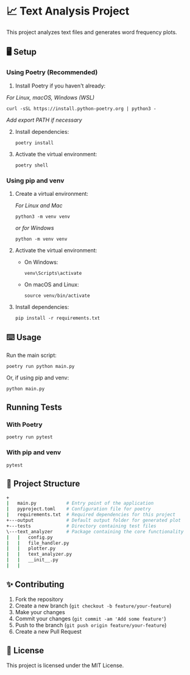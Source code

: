 # 📈 Text Analysis Project

This project analyzes text files and generates word frequency plots.

## 🖥️ Setup

### Using Poetry (Recommended)

1. Install Poetry if you haven't already:

*For Linux, macOS, Windows (WSL)*
   ```
   curl -sSL https://install.python-poetry.org | python3 -
   ```
*Add export PATH if necessary*

2. Install dependencies:
   ```
   poetry install
   ```

3. Activate the virtual environment:
   ```
   poetry shell
   ```

### Using pip and venv

1. Create a virtual environment:

   *For Linux and Mac*
   ```
   python3 -m venv venv
   ```
   *or for Windows*
   ```
   python -m venv venv
   ```

2. Activate the virtual environment:
   - On Windows:
     ```
     venv\Scripts\activate
     ```
   - On macOS and Linux:
     ```
     source venv/bin/activate
     ```

3. Install dependencies:
   ```
   pip install -r requirements.txt
   ```

## ⌨️ Usage

Run the main script:

```
poetry run python main.py
```

Or, if using pip and venv:

```
python main.py
```

## Running Tests

### With Poetry

```
poetry run pytest
```

### With pip and venv

```
pytest
```

## 📂 Project Structure

```bash
+
|   main.py           # Entry point of the application
|   pyproject.toml    # Configuration file for poetry
|   requirements.txt  # Required dependencies for this project 
+---output            # Default output folder for generated plot
+---tests             # Directory containing test files
\---text_analyzer     # Package containing the core functionality
|   |   config.py
|   |   file_handler.py
|   |   plotter.py
|   |   text_analyzer.py
|   |   __init__.py
|   |
```

## ✨ Contributing

1. Fork the repository
2. Create a new branch (`git checkout -b feature/your-feature`)
3. Make your changes
4. Commit your changes (`git commit -am 'Add some feature'`)
5. Push to the branch (`git push origin feature/your-feature`)
6. Create a new Pull Request

## 📄 License

This project is licensed under the MIT License.